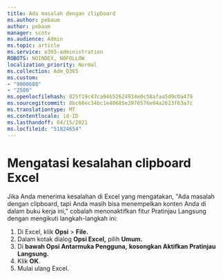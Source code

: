 ```yaml
---
title: Ada masalah dengan clipboard
ms.author: pebaum
author: pebaum
manager: scotv
ms.audience: Admin
ms.topic: article
ms.service: o365-administration
ROBOTS: NOINDEX, NOFOLLOW
localization_priority: Normal
ms.collection: Adm_O365
ms.custom:
- "9000688"
- "2580"
ms.openlocfilehash: 825f19c47ca94b52624934e0c58afaa5d9c0a479
ms.sourcegitcommit: 8bc60ec34bc1e40685e3976576e04a2623f63a7c
ms.translationtype: MT
ms.contentlocale: id-ID
ms.lasthandoff: 04/15/2021
ms.locfileid: "51824654"
---
```

# <a name="resolving-excel-clipboard-error"></a>Mengatasi kesalahan clipboard Excel

Jika Anda menerima kesalahan di Excel yang mengatakan, "Ada masalah dengan clipboard, tapi Anda masih bisa menempelkan konten Anda di dalam buku kerja ini," cobalah menonaktifkan fitur Pratinjau Langsung dengan mengikuti langkah-langkah ini:

1. Di Excel, klik **Opsi**  >  **File.**
3. Dalam kotak dialog **Opsi Excel,** pilih **Umum.**
4. Di **bawah Opsi Antarmuka Pengguna,** **kosongkan Aktifkan Pratinjau Langsung.**
5. Klik **OK**.
6. Mulai ulang Excel.
